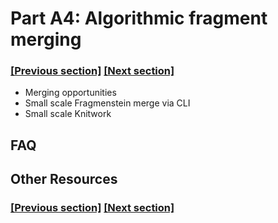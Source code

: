 
# Part A4: Algorithmic fragment merging

### [[Previous section]](A3_SETUP_HIPPO.md) [[Next section]](A6_PLACEMENT.md)

- Merging opportunities
- Small scale Fragmenstein merge via CLI
- Small scale Knitwork

## FAQ


## Other Resources

### [[Previous section]](A3_SETUP_HIPPO.md) [[Next section]](A6_PLACEMENT.md)